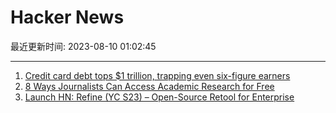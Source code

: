 # Hacker News

最近更新时间: 2023-08-10 01:02:45

--- 
1. [Credit card debt tops $1 trillion, trapping even six-figure earners](https://www.washingtonpost.com/business/2023/08/08/credit-card-debt-1-trillion-high-earners/) 
2. [8 Ways Journalists Can Access Academic Research for Free](https://gijn.org/2023/08/09/8-ways-journalists-access-free-academic-research-journals/) 
3. [Launch HN: Refine (YC S23) – Open-Source Retool for Enterprise](https://news.ycombinator.com/item?id=37064822) 
